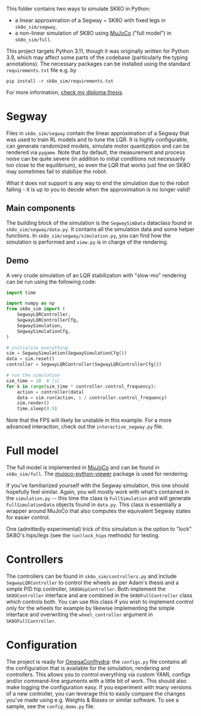 This folder contains two ways to simulate SK8O in Python:
* a linear approximation of a Segway ~ SK8O with fixed legs in `sk8o_sim/segway`,
* a non-linear simulation of SK8O using [MuJoCo](https://mujoco.org/) ("full model") in `sk8o_sim/full`.

This project targets Python 3.11, though it was originally written for Python 3.9, which may affect some parts of the codebase (particularly the typing annotations). The necessary packages can be installed using the standard `requirements.txt` file e.g. by 
```
pip install -r sk8o_sim/requirements.txt
```

For more information, [check my diploma thesis](https://dspace.cvut.cz/handle/10467/109763).

# Segway
Files in `sk8o_sim/segway` contain the linear approximation of a Segway that was used to train RL models and to tune the LQR. It is highly configurable, can generate randomized models, simulate motor quantization and can be rendered via `pygame`. Note that by default, the measurement and process noise can be quite severe (in addition to initial conditions not necessarily too close to the equilibrium), so even the LQR that works just fine on SK8O may sometimes fail to stabilize the robot.

What it does not support is any way to end the simulation due to the robot falling - it is up to you to decide when the approximation is no longer valid!

## Main components
The building block of the simulation is the `SegwaySimData` dataclass found in `sk8o_sim/segway/data.py`. It contains all the simulation data and some helper functions. In `sk8o_sim/segway/simulation.py`, you can find how the simulation is performed and `view.py` is in charge of the rendering. 

## Demo
A very crude simulation of an LQR stabilization with "slow-mo" rendering can be run using the following code:
```python
import time

import numpy as np
from sk8o_sim import (
    SegwayLQRController,
    SegwayLQRControllerCfg,
    SegwaySimulation,
    SegwaySimulationCfg,
)

# initialize everything
sim = SegwaySimulation(SegwaySimulationCfg())
data = sim.reset()
controller = SegwayLQRController(SegwayLQRControllerCfg())

# run the simulation
sim_time = 10  # [s]
for k in range(sim_time * controller.control_frequency):
    action = controller(data)
    data = sim.run(action, 1 / controller.control_frequency)
    sim.render()
    time.sleep(0.5)
```
Note that the FPS will likely be unstable in this example. For a more advanced interaction, check out the `interactive_segway.py` file.

# Full model
The full model is implemented in [MuJoCo](https://mujoco.org/) and can be found in `sk8o_sim/full`. The [mujoco-python-viewer](https://github.com/rohanpsingh/mujoco-python-viewer) package is used for rendering. 

If you've familiarized yourself with the Segway simulation, this one should hopefully feel similar. Again, you will mostly work with what's contained in the `simulation.py` -- this time the class is `FullSimulation` and will generate `FullSimulationData` objects found in `data.py`. This class is essentially a wrapper around MuJoCo that also computes the equivalent Segway states for easier control.

One (admittedly experimental) trick of this simulation is the option to "lock" SK8O's hips/legs (see the `(un)lock_hips` methods) for testing. 

# Controllers
The controllers can be found in `sk8o_sim/controllers.py` and include `SegwayLQRController` to control the wheels as per Adam's thesis and a simple PID hip controller, `SK8OHipController`. Both implement the `SK8OController` interface and are combined in the `SK8OFullController` class which controls both. You can use this class if you wish to implement control only for the wheels for example by likewise implementing the simple interface and overwriting the `wheel_controller` argument in `SK8OFullController`.


# Configuration
The project is ready for [OmegaConf](https://omegaconf.readthedocs.io/en/2.3_branch/usage.html#from-structured-config/)[hydra](https://hydra.cc/docs/intro/): the `configs.py` file contains all the configuration that is available for the simulation, rendering and controllers. This allows you to control everything via custom YAML configs and/or command-line arguments with a little bit of work. This should also make logging the configuration easy. If you experiment with many versions of a new controller, you can leverage this to easily compare the changes you've made using e.g. Weights & Biases or similar software. To see a sample, see the `config_demo.py` file.
